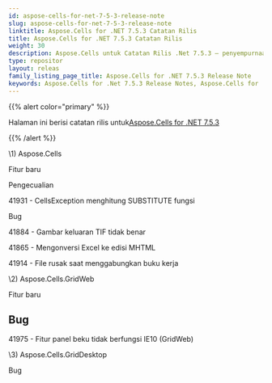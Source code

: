 ```yaml
---
id: aspose-cells-for-net-7-5-3-release-note
slug: aspose-cells-for-net-7-5-3-release-note
linktitle: Aspose.Cells for .NET 7.5.3 Catatan Rilis
title: Aspose.Cells for .NET 7.5.3 Catatan Rilis
weight: 30
description: Aspose.Cells untuk Catatan Rilis .Net 7.5.3 – penyempurnaan terbaru, fitur baru, dan perbaikan
type: repositor
layout: releas
family_listing_page_title: Aspose.Cells for .NET 7.5.3 Release Note
keywords: Aspose.Cells for .Net 7.5.3 Release Notes, Aspose.Cells for .Net 7.5.3 updates and fixe
---
```

{{% alert color="primary" %}} 

 Halaman ini berisi catatan rilis untuk[Aspose.Cells for .NET 7.5.3](https://releases.aspose.com/cells/net/new-releases/aspose.cells-for-.net-7.5.3/)

{{% /alert %}} 



\1) Aspose.Cells 



 Fitur baru



 Pengecualian

41931 - CellsException menghitung SUBSTITUTE
 fungsi



Bug

 41884 - Gambar keluaran TIF tidak benar

 41865 - Mengonversi Excel ke edisi MHTML

41914 - File rusak saat menggabungkan buku kerja



 \2) Aspose.Cells.GridWeb



 Fitur baru


##  **Bug**
41975 - Fitur panel beku tidak berfungsi
 IE10 (GridWeb)



 \3) Aspose.Cells.GridDesktop



Bug




